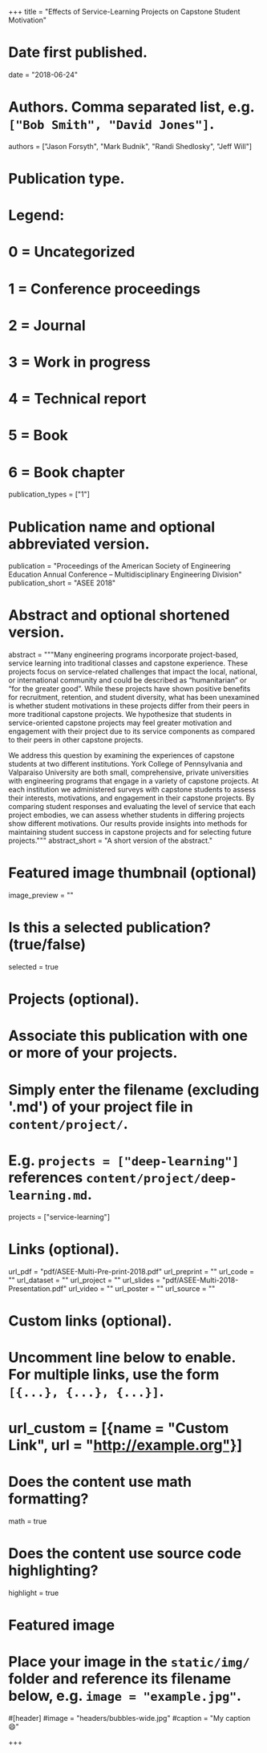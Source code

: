 +++
title = "Effects of Service-Learning Projects on Capstone Student Motivation"

# Date first published.
date = "2018-06-24"

# Authors. Comma separated list, e.g. `["Bob Smith", "David Jones"]`.
authors = ["Jason Forsyth", "Mark Budnik", "Randi Shedlosky", "Jeff Will"]

# Publication type.
# Legend:
# 0 = Uncategorized
# 1 = Conference proceedings
# 2 = Journal
# 3 = Work in progress
# 4 = Technical report
# 5 = Book
# 6 = Book chapter
publication_types = ["1"]

# Publication name and optional abbreviated version.
publication = "Proceedings of the American Society of Engineering Education Annual Conference – Multidisciplinary Engineering Division"
publication_short = "ASEE 2018"

# Abstract and optional shortened version.
abstract = """Many engineering programs incorporate project-based, service learning into traditional classes and capstone experience. These projects focus on service-related challenges that impact the local, national, or international community and could be described as “humanitarian” or “for the greater good”. While these projects have shown positive benefits for recruitment, retention, and student diversity, what has been unexamined is whether student motivations in these projects differ from their peers in more traditional capstone projects. We hypothesize that students in service-oriented capstone projects may feel greater motivation and engagement with their project due to its service components as compared to their peers in other capstone projects. 

We address this question by examining the experiences of capstone students at two different institutions. York College of Pennsylvania and Valparaiso University are both small, comprehensive, private universities with engineering programs that engage in a variety of capstone projects. At each institution we administered surveys with capstone students to assess their interests, motivations, and engagement in their capstone projects. By comparing student responses and evaluating the level of service that each project embodies, we can assess whether students in differing projects show different motivations. Our results provide insights into methods for maintaining student success in capstone projects and for selecting future projects."""
abstract_short = "A short version of the abstract."

# Featured image thumbnail (optional)
image_preview = ""

# Is this a selected publication? (true/false)
selected = true

# Projects (optional).
#   Associate this publication with one or more of your projects.
#   Simply enter the filename (excluding '.md') of your project file in `content/project/`.
#   E.g. `projects = ["deep-learning"]` references `content/project/deep-learning.md`.
projects = ["service-learning"]

# Links (optional).
url_pdf = "pdf/ASEE-Multi-Pre-print-2018.pdf"
url_preprint = ""
url_code = ""
url_dataset = ""
url_project = ""
url_slides = "pdf/ASEE-Multi-2018-Presentation.pdf"
url_video = ""
url_poster = ""
url_source = ""

# Custom links (optional).
#   Uncomment line below to enable. For multiple links, use the form `[{...}, {...}, {...}]`.
# url_custom = [{name = "Custom Link", url = "http://example.org"}]

# Does the content use math formatting?
math = true

# Does the content use source code highlighting?
highlight = true

# Featured image
# Place your image in the `static/img/` folder and reference its filename below, e.g. `image = "example.jpg"`.
#[header]
#image = "headers/bubbles-wide.jpg"
#caption = "My caption 😄"

+++
